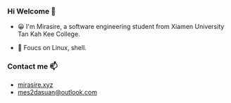 ### Hi Welcome 👋

- 😀 I'm Mirasire, a software engineering student from Xiamen University Tan Kah Kee College.
<!-- - 🌱 I’m currently learning competitive programming. -->
- 💫 Foucs on Linux, shell.


### Contact me 📫 

  - [mirasire.xyz](https://mirasire.xyz/about/)
  - <mes2dasuan@outlook.com>
